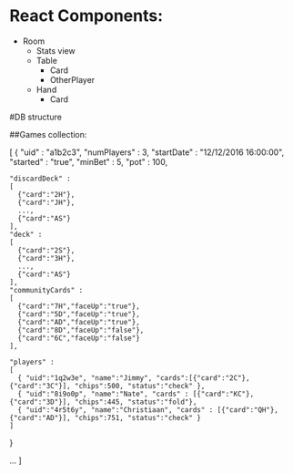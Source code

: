 
# React Components:
- Room
  - Stats view
  - Table
    - Card
    - OtherPlayer
  - Hand
    - Card




#DB structure

##Games collection:

[
  {
    "uid" : "a1b2c3",
    "numPlayers" : 3,
    "startDate" : "12/12/2016 16:00:00",
    "started" : "true",
    "minBet" : 5,
    "pot" : 100,

    "discardDeck" :
    [
      {"card":"2H"},
      {"card":"JH"},
      ...,
      {"card":"AS"}
    ],
    "deck" :
    [
      {"card":"2S"},
      {"card":"3H"},
      ...,
      {"card":"AS"}
    ],
    "communityCards" :
    [
      {"card":"7H","faceUp":"true"},
      {"card":"5D","faceUp":"true"},
      {"card":"AD","faceUp":"true"},
      {"card":"8D","faceUp":"false"},
      {"card":"6C","faceUp":"false"}
    ],

    "players" :
    [
      { "uid":"1q2w3e", "name":"Jimmy", "cards":[{"card":"2C"},{"card":"3C"}], "chips":500, "status":"check" },
      { "uid":"8i9o0p", "name":"Nate", "cards" : [{"card":"KC"},{"card":"3D"}], "chips":445, "status":"fold"},
      { "uid":"4r5t6y", "name":"Christiaan", "cards" : [{"card":"QH"},{"card":"AD"}], "chips":751, "status":"check" }
    ]
  }

  ...
]

